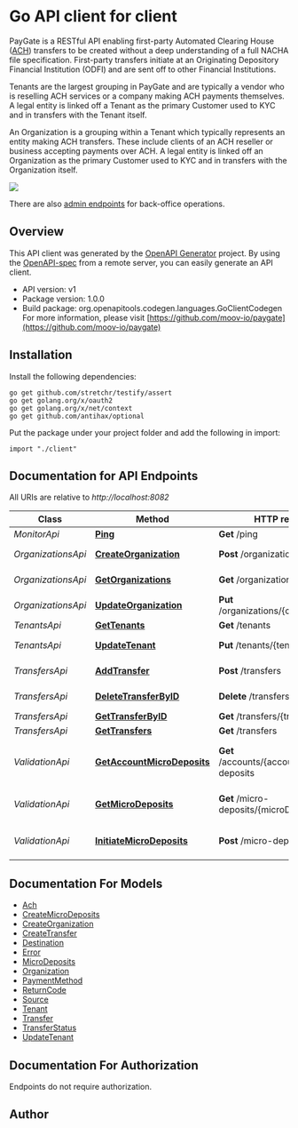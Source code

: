 # Go API client for client

PayGate is a RESTful API enabling first-party Automated Clearing House ([ACH](https://en.wikipedia.org/wiki/Automated_Clearing_House)) transfers to be created without a deep understanding of a full NACHA file specification. First-party transfers initiate at an Originating Depository Financial Institution (ODFI) and are sent off to other Financial Institutions.

Tenants are the largest grouping in PayGate and are typically a vendor who is reselling ACH services or a company making ACH payments themselves. A legal entity is linked off a Tenant as the primary Customer used to KYC and in transfers with the Tenant itself.

An Organization is a grouping within a Tenant which typically represents an entity making ACH transfers. These include clients of an ACH reseller or business accepting payments over ACH. A legal entity is linked off an Organization as the primary Customer used to KYC and in transfers with the Organization itself.

![](https://raw.githubusercontent.com/moov-io/paygate/master/docs/images/tenant-in-paygate.png)

There are also [admin endpoints](https://moov-io.github.io/paygate/admin/) for back-office operations.


## Overview
This API client was generated by the [OpenAPI Generator](https://openapi-generator.tech) project.  By using the [OpenAPI-spec](https://www.openapis.org/) from a remote server, you can easily generate an API client.

- API version: v1
- Package version: 1.0.0
- Build package: org.openapitools.codegen.languages.GoClientCodegen
For more information, please visit [https://github.com/moov-io/paygate](https://github.com/moov-io/paygate)

## Installation

Install the following dependencies:

```shell
go get github.com/stretchr/testify/assert
go get golang.org/x/oauth2
go get golang.org/x/net/context
go get github.com/antihax/optional
```

Put the package under your project folder and add the following in import:

```golang
import "./client"
```

## Documentation for API Endpoints

All URIs are relative to *http://localhost:8082*

Class | Method | HTTP request | Description
------------ | ------------- | ------------- | -------------
*MonitorApi* | [**Ping**](docs/MonitorApi.md#ping) | **Get** /ping | Ping PayGate
*OrganizationsApi* | [**CreateOrganization**](docs/OrganizationsApi.md#createorganization) | **Post** /organizations | Create Organization
*OrganizationsApi* | [**GetOrganizations**](docs/OrganizationsApi.md#getorganizations) | **Get** /organizations | Get Organizations
*OrganizationsApi* | [**UpdateOrganization**](docs/OrganizationsApi.md#updateorganization) | **Put** /organizations/{organizationID} | Update Organization
*TenantsApi* | [**GetTenants**](docs/TenantsApi.md#gettenants) | **Get** /tenants | Get Tenants
*TenantsApi* | [**UpdateTenant**](docs/TenantsApi.md#updatetenant) | **Put** /tenants/{tenantID} | Update Tenant
*TransfersApi* | [**AddTransfer**](docs/TransfersApi.md#addtransfer) | **Post** /transfers | Create Transfer
*TransfersApi* | [**DeleteTransferByID**](docs/TransfersApi.md#deletetransferbyid) | **Delete** /transfers/{transferID} | Delete Transfer
*TransfersApi* | [**GetTransferByID**](docs/TransfersApi.md#gettransferbyid) | **Get** /transfers/{transferID} | Get Transfer
*TransfersApi* | [**GetTransfers**](docs/TransfersApi.md#gettransfers) | **Get** /transfers | List Transfers
*ValidationApi* | [**GetAccountMicroDeposits**](docs/ValidationApi.md#getaccountmicrodeposits) | **Get** /accounts/{accountID}/micro-deposits | Get micro-deposits for a specified accountID
*ValidationApi* | [**GetMicroDeposits**](docs/ValidationApi.md#getmicrodeposits) | **Get** /micro-deposits/{microDepositID} | Get micro-deposit information
*ValidationApi* | [**InitiateMicroDeposits**](docs/ValidationApi.md#initiatemicrodeposits) | **Post** /micro-deposits | Initiate micro-deposits


## Documentation For Models

 - [Ach](docs/Ach.md)
 - [CreateMicroDeposits](docs/CreateMicroDeposits.md)
 - [CreateOrganization](docs/CreateOrganization.md)
 - [CreateTransfer](docs/CreateTransfer.md)
 - [Destination](docs/Destination.md)
 - [Error](docs/Error.md)
 - [MicroDeposits](docs/MicroDeposits.md)
 - [Organization](docs/Organization.md)
 - [PaymentMethod](docs/PaymentMethod.md)
 - [ReturnCode](docs/ReturnCode.md)
 - [Source](docs/Source.md)
 - [Tenant](docs/Tenant.md)
 - [Transfer](docs/Transfer.md)
 - [TransferStatus](docs/TransferStatus.md)
 - [UpdateTenant](docs/UpdateTenant.md)


## Documentation For Authorization

 Endpoints do not require authorization.



## Author



